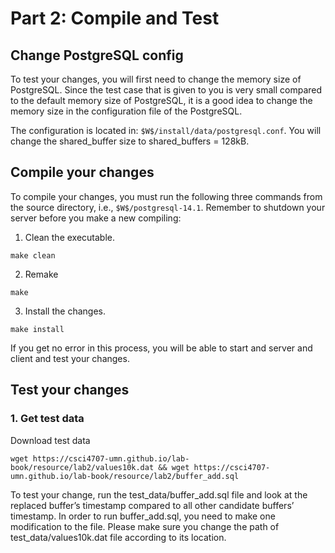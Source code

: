 # Part 2: Compile and Test

## Change PostgreSQL config
To test your changes, you will first need to change the memory size of PostgreSQL. Since the test case that is given to you is very small compared to the default memory size of PostgreSQL, it is a good idea to change the memory size in the configuration file of the PostgreSQL. 

The configuration is located in: `$W$/install/data/postgresql.conf`. You will change the shared_buffer size to shared_buffers = 128kB.

## Compile your changes
To compile your changes, you must run the following three commands from the source directory, i.e., `$W$/postgresql-14.1`. Remember to shutdown your server before you make a new compiling:

1. Clean the executable.

<pre><code>make clean</code></pre>

2. Remake

<pre><code>make</code></pre>

3. Install the changes. 
   
<pre><code>make install</code></pre>

If you get no error in this process, you will be able to start and server and client and test your changes. 

## Test your changes

### 1. Get test data
Download test data 

<pre><code>wget https://csci4707-umn.github.io/lab-book/resource/lab2/values10k.dat && wget https://csci4707-umn.github.io/lab-book/resource/lab2/buffer_add.sql</code></pre>


To test your change, run the test_data/buffer_add.sql file and look at the replaced buffer’s timestamp compared to all other candidate buffers’ timestamp. In order to run buffer_add.sql, you need to make one modification to the file. Please make sure you change the path of test_data/values10k.dat file according to its location.